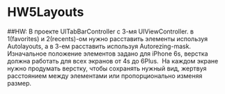 # HW5Layouts
##HW: 
В проекте UITabBarController с 3-мя UIViewController. в 1(favorites) и 2(recents)-ом нужно расставить элементы используя Autolayouts, а в 3-ем расставить используя Autorezing-mask. 
 Изначальное положение элементов задано для iPhone 6s, верстка должна работать для всех экранов от 4s до 6Plus. 
 На каждом экране нужно продумать верстку, чтобы сохранять нужный вид, жертвуя расстоянием между элементами или пропорционально изменяя размер. 
